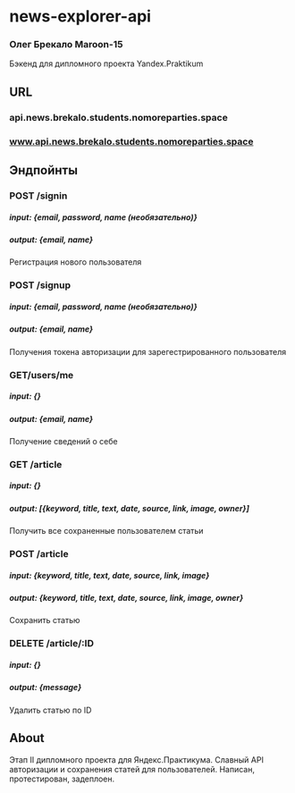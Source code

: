 # news-explorer-api

### Олег Брекало Maroon-15

Бэкенд для дипломного проекта Yandex.Praktikum

## URL

### api.news.brekalo.students.nomoreparties.space

### www.api.news.brekalo.students.nomoreparties.space

## Эндпойнты

### POST /signin

##### input: {email, password, name (необязательно)}

##### output: {email, name}

Регистрация нового пользователя

### POST /signup

##### input: {email, password, name (необязательно)}

##### output: {email, name}

Получения токена авторизации для зарегестрированного пользователя

### GET/users/me

##### input: {}

##### output: {email, name}

Получение сведений о себе

### GET /article

##### input: {}

##### output: [{keyword, title, text, date, source, link, image, owner}]

Получить все сохраненные пользователем статьи

### POST /article

##### input: {keyword, title, text, date, source, link, image}

##### output: {keyword, title, text, date, source, link, image, owner}

Сохранить статью

### DELETE /article/:ID

##### input: {}

##### output: {message}

Удалить статью по ID

## About

Этап II дипломного проекта для Яндекс.Практикума. Славный API авторизации и сохранения статей для пользователей. Написан, протестирован, задеплоен.
